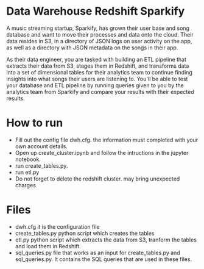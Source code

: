 # Data Warehouse Redshift Sparkify

A music streaming startup, Sparkify, has grown their user base and song database and want to move their processes and data onto the cloud. Their data resides in S3, in a directory of JSON logs on user activity on the app, as well as a directory with JSON metadata on the songs in their app.

As their data engineer, you are tasked with building an ETL pipeline that extracts their data from S3, stages them in Redshift, and transforms data into a set of dimensional tables for their analytics team to continue finding insights into what songs their users are listening to. You'll be able to test your database and ETL pipeline by running queries given to you by the analytics team from Sparkify and compare your results with their expected results.


# How to run
- Fill out the config file dwh.cfg. the information must completed with your own account details.
-  Open up create_cluster.ipynb and follow the intructions in the jupyter notebook.
- run create_tables.py.
- run etl.py
- Do not forget to delete the redshift cluster. may bring unexpected charges


# Files
- dwh.cfg it is the configuration file
- create_tables.py python script which creates the tables 
- etl.py python script which extracts the data from S3, tranform the tables and load them in Redshift.
- sql_queries.py file that works as an input for create_tables.py and sql_queries.py. It contains the SQL queries that are used in these files. 
